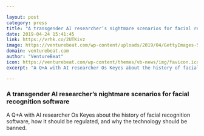 ```yaml
---

layout: post
category: press
title: "A transgender AI researcher’s nightmare scenarios for facial recognition software"
date: 2019-04-24 15:41:45
link: https://vrhk.co/2UTKivz
image: https://venturebeat.com/wp-content/uploads/2019/04/GettyImages-580501677.jpg?w=1200&strip=all
domain: venturebeat.com
author: "VentureBeat"
icon: https://venturebeat.com/wp-content/themes/vb-news/img/favicon.ico
excerpt: "A Q+A with AI researcher Os Keyes about the history of facial recognition software, how it should be regulated, and why the technology should be banned."

---
```


### A transgender AI researcher’s nightmare scenarios for facial recognition software

A Q+A with AI researcher Os Keyes about the history of facial recognition software, how it should be regulated, and why the technology should be banned.